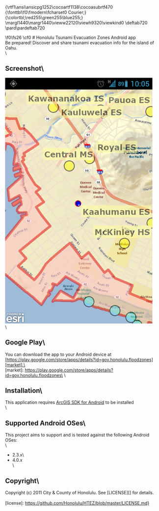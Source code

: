 {\rtf1\ansi\ansicpg1252\cocoartf1138\cocoasubrtf470
{\fonttbl\f0\fmodern\fcharset0 Courier;}
{\colortbl;\red255\green255\blue255;}
\margl1440\margr1440\vieww22120\viewh9320\viewkind0
\deftab720
\pard\pardeftab720

\f0\fs26 \cf0 # Honolulu Tsunami Evacuation Zones Android app\
Be prepared! Discover and share tsunami evacuation info for the island of Oahu.\
\
## <a name="screenshot"></a>Screenshot\
![HTEZ](https://github.com/Honolulu/HTEZ/raw/master/screenshot.png "HTEZ")\
\
## <a name="market"></a>Google Play\
You can download the app to your Android device at\
[https://play.google.com/store/apps/details?id=gov.honolulu.floodzones][market].\
\
[market]: https://play.google.com/store/apps/details?id=gov.honolulu.floodzones\
\
## <a name="installation"></a>Installation\
This application requires [ArcGIS SDK for Android](http://resources.arcgis.com/content/arcgis-android/sdk) to be installed\
\
## <a name="versions"></a>Supported Android OSes\
This project aims to support and is tested against the following Android OSes:\
\
* 2.3.x\
* 4.0.x\
\
## <a name="copyright"></a>Copyright\
Copyright (c) 2011 City & County of Honolulu. See [LICENSE][] for details.\
\
[license]: https://github.com/Honolulu/HTEZ/blob/master/LICENSE.md}